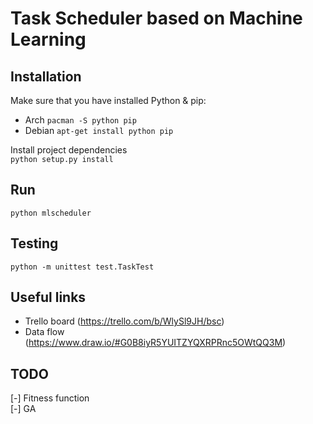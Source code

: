 # Task Scheduler based on Machine Learning

## Installation
Make sure that you have installed Python & pip:
- Arch `pacman -S python pip`
- Debian `apt-get install python pip`

Install project dependencies  
```python setup.py install```

## Run
```python mlscheduler```

## Testing
```python -m unittest test.TaskTest```

## Useful links
- Trello board (https://trello.com/b/WlySl9JH/bsc)  
- Data flow (https://www.draw.io/#G0B8iyR5YUITZYQXRPRnc5OWtQQ3M)

## TODO
[-] Fitness function  
[-] GA